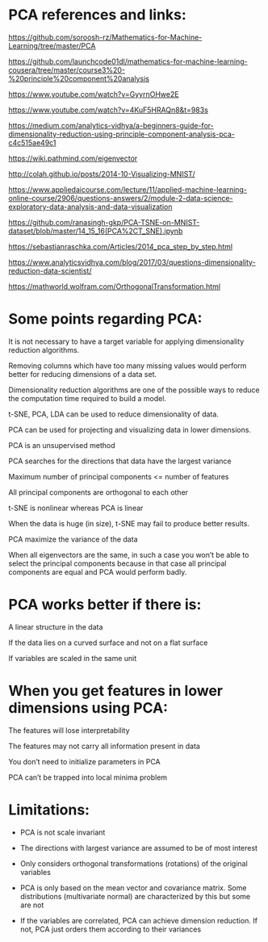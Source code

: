 # PCA references and links:

https://github.com/soroosh-rz/Mathematics-for-Machine-Learning/tree/master/PCA 

https://github.com/launchcode01dl/mathematics-for-machine-learning-cousera/tree/master/course3%20-%20principle%20component%20analysis

https://www.youtube.com/watch?v=GyyrnOHwe2E

https://www.youtube.com/watch?v=4KuF5HRAQn8&t=983s

https://medium.com/analytics-vidhya/a-beginners-guide-for-dimensionality-reduction-using-principle-component-analysis-pca-c4c515ae49c1

https://wiki.pathmind.com/eigenvector

http://colah.github.io/posts/2014-10-Visualizing-MNIST/

https://www.appliedaicourse.com/lecture/11/applied-machine-learning-online-course/2906/questions-answers/2/module-2-data-science-exploratory-data-analysis-and-data-visualization

https://github.com/ranasingh-gkp/PCA-TSNE-on-MNIST-dataset/blob/master/14_15_16(PCA%2CT_SNE).ipynb

https://sebastianraschka.com/Articles/2014_pca_step_by_step.html

https://www.analyticsvidhya.com/blog/2017/03/questions-dimensionality-reduction-data-scientist/

https://mathworld.wolfram.com/OrthogonalTransformation.html

# Some points regarding PCA:

 It is not necessary to have a target variable for applying dimensionality reduction algorithms.
 
Removing columns which have too many missing values would perform better for reducing dimensions of a data set.

Dimensionality reduction algorithms are one of the possible ways to reduce the computation time required to build a model.

t-SNE, PCA, LDA can be used to reduce dimensionality of data.

 PCA can be used for projecting and visualizing data in lower dimensions.
 
PCA is an unsupervised method

PCA searches for the directions that data have the largest variance

Maximum number of principal components <= number of features

All principal components are orthogonal to each other

t-SNE is nonlinear whereas PCA is linear

When the data is huge (in size), t-SNE may fail to produce better results.

PCA maximize the variance of the data

When all eigenvectors are the same, in such a case you won’t be able to select the principal components because in that case all principal components are equal and PCA would perform badly.

# PCA works better if there is:

A linear structure in the data

If the data lies on a curved surface and not on a flat surface

If variables are scaled in the same unit

# When you get features in lower dimensions using PCA:

The features will lose interpretability

The features may not carry all information present in data

You don’t need to initialize parameters in PCA

PCA can’t be trapped into local minima problem

# Limitations:
- PCA is not scale invariant

- The directions with largest variance are assumed to be of most interest

- Only considers orthogonal transformations (rotations) of the original variables

- PCA is only based on the mean vector and covariance matrix. Some distributions (multivariate normal) are characterized by this but some are not

- If the variables are correlated, PCA can achieve dimension reduction. If not, PCA just orders them according to their variances


